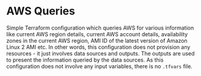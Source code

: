 # AWS Queries
Simple Terraform configuration which queries AWS for various information like current AWS region details, current AWS account details, availability zones in the current AWS region, AMI ID of the latest version of Amazon Linux 2 AMI etc. In other words, this configuration does not provision any resources - it just involves data sources and outputs. The outputs are used to present the information queried by the data sources. As this configuration does not involve any input variables, there is no `.tfvars` file.
